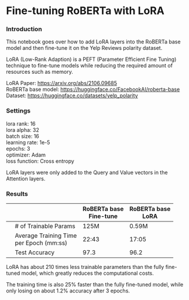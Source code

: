 # Fine-tuning RoBERTa with LoRA

### Introduction
This notebook goes over how to add LoRA layers into the RoBERTa base model and then fine-tune it on the Yelp Reviews polarity dataset. 

LoRA (Low-Rank Adaption) is a PEFT (Parameter Efficient Fine Tuning) technique to fine-tune models while reducing the required amount of resources such as memory.

LoRA Paper: https://arxiv.org/abs/2106.09685  
RoBERTa base model: https://huggingface.co/FacebookAI/roberta-base  
Dataset: https://huggingface.co/datasets/yelp_polarity  

### Settings
lora rank: 16  
lora alpha: 32  
batch size: 16  
learning rate: 1e-5  
epochs: 3  
optimizer: Adam  
loss function: Cross entropy

LoRA layers were only added to the Query and Value vectors in the Attention layers.

### Results
|   |         | RoBERTa base <br> Fine-tune |  RoBERTa base <br> LoRA |
|---|------------------------|----------------|--------------------------|
|   | # of Trainable Params  | 125M | 0.59M |
|   | Average Training Time <br>per Epoch (mm:ss) | 22:43 | 17:05 |
|   | Test Accuracy | 97.3 | 96.2 |

LoRA has about 210 times less trainable parameters than the fully fine-tuned model, which greatly reduces the computational costs.

The training time is also 25% faster than the fully fine-tuned model, while only losing on about 1.2% accuracy after 3 epochs. 
